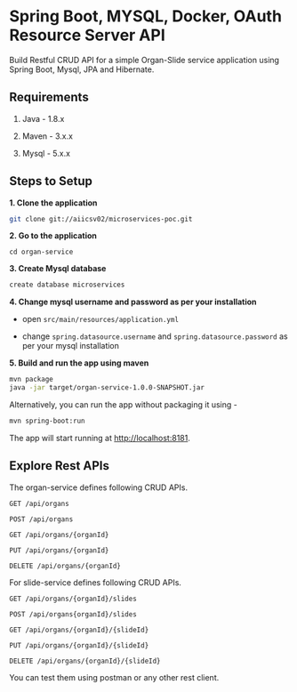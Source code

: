 # Spring Boot, MYSQL, Docker, OAuth Resource Server API

Build Restful CRUD API for a simple Organ-Slide service application using Spring Boot, Mysql, JPA and Hibernate.

## Requirements

1. Java - 1.8.x

2. Maven - 3.x.x

3. Mysql - 5.x.x

## Steps to Setup

**1. Clone the application**

```bash
git clone git://aiicsv02/microservices-poc.git
```
**2. Go to the application**

```
cd organ-service
```

**3. Create Mysql database**

```bash
create database microservices
```

**4. Change mysql username and password as per your installation**

+ open `src/main/resources/application.yml`

+ change `spring.datasource.username` and `spring.datasource.password` as per your mysql installation

**5. Build and run the app using maven**

```bash
mvn package
java -jar target/organ-service-1.0.0-SNAPSHOT.jar
```

Alternatively, you can run the app without packaging it using -

```bash
mvn spring-boot:run
```

The app will start running at <http://localhost:8181>.

## Explore Rest APIs

The organ-service defines following CRUD APIs.

    GET /api/organs
    
    POST /api/organs
    
    GET /api/organs/{organId}
    
    PUT /api/organs/{organId}
    
    DELETE /api/organs/{organId}
    
For slide-service defines following CRUD APIs.

    GET /api/organs/{organId}/slides
    
    POST /api/organs{organId}/slides
    
    GET /api/organs/{organId}/{slideId}
    
    PUT /api/organs/{organId}/{slideId}
    
    DELETE /api/organs/{organId}/{slideId}

You can test them using postman or any other rest client.

